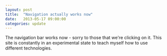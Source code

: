 ```yaml
---
layout: post
title:  "Navigation actually works now"
date:   2013-05-17 09:00:00
categories: update
---
```


The navigation bar works now - sorry to those that we're clicking on it. This site is constantly in an experimental state to teach myself how to use different technologies.